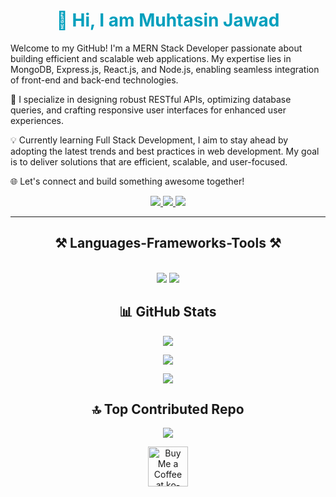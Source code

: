 <h1 align="center" style="color: #009FBD; font-weight:bold">👋 Hi, I am Muhtasin Jawad</h1>
<p>

<p>Welcome to my GitHub! I'm a MERN Stack Developer passionate about building efficient and scalable web applications. My expertise lies in MongoDB, Express.js, React.js, and Node.js, enabling seamless integration of front-end and back-end technologies.

🔧 I specialize in designing robust RESTful APIs, optimizing database queries, and crafting responsive user interfaces for enhanced user experiences.

💡 Currently learning Full Stack Development, I aim to stay ahead by adopting the latest trends and best practices in web development. My goal is to deliver solutions that are efficient, scalable, and user-focused.

🌐 Let's connect and build something awesome together! </p>


  

</p>


 <div align="center"> 
  <a href="# ">
    <img src="https://img.shields.io/badge/Gmail-333333?style=for-the-badge&logo=gmail&logoColor=red" />
  </a>
  <a href="" target="_blank">
    <img src="https://img.shields.io/badge/LinkedIn-0077B5?style=for-the-badge&logo=linkedin&logoColor=white" target="_blank" />
  </a>
  <a href="" target="_blank">
     <img src="https://img.shields.io/badge/Portfolio-FF5722?style=for-the-badge&logo=todoist&logoColor=white" target="_blank" /> <!-- sqlite, safari, google-chrome are other good icon options -->
  </a>
</div>

 <hr/>


<h2 align="center">⚒️ Languages-Frameworks-Tools ⚒️</h2>
<br/>
<div align="center">
    <img src="https://skillicons.dev/icons?i=react,reactrouter,reactnative,bootstrap,mui,html,css,vscode,github,figma,remix,vue,tailwind,git,latex" />
    <img src="https://skillicons.dev/icons?i=nodejs,python,php,powershell,solidity,azure,angular,openGL,socket.io,javascript,java,django,express,firebase,netlify,vercel" /><br>
</div>


  
 


<h2 align="center" >📊 GitHub Stats</h2>


<div align="center">

![](https://github-readme-stats.vercel.app/api?username=mutasinjawad&theme=radical&hide_border=false&include_all_commits=true&count_private=true)


</div>


<div align="center">

![](https://github-readme-streak-stats.herokuapp.com/?user=mutasinjawad&theme=radical&hide_border=false)

</div>


<div align="center" >

![](https://github-readme-stats.vercel.app/api/top-langs/?username=mutasinjawad&theme=radical&hide_border=false&include_all_commits=true&count_private=true&layout=compact)

</div>







<h2 align="center">🔝 Top Contributed Repo</h2>

<div align="center">

![](https://github-contributor-stats.vercel.app/api?username=mutasinjawad&limit=5&theme=radical&combine_all_yearly_contributions=true)
</div>


<div align="center">
<a href='https://ko-fi.com/V7V4RAK9C' target='_blank'><img height='64' style='border:0px;height:64px;' src='https://storage.ko-fi.com/cdn/kofi1.png?v=3' border='0' alt='Buy Me a Coffee at ko-fi.com' /></a>
</div>

<br/>
